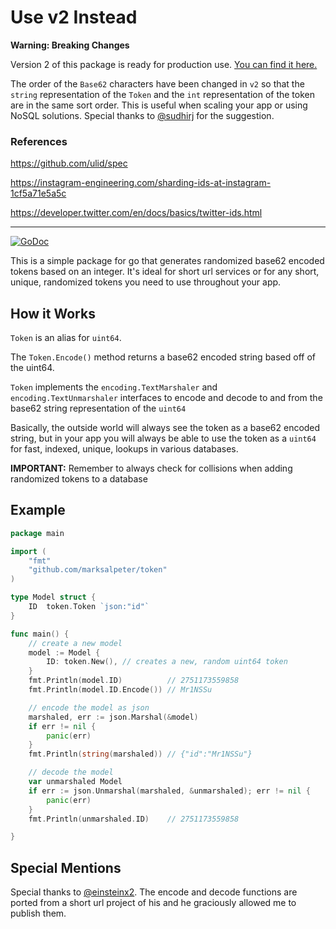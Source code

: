 # Use v2 Instead 
**Warning: Breaking Changes**

Version 2 of this package is ready for production use. [You can find it here.](https://github.com/marksalpeter/token/blob/master/v2)

The order of the `Base62` characters have been changed in `v2` so that the `string` representation of the `Token` and the `int` representation of the token are in the same sort order. This is useful when scaling your app or using NoSQL solutions. Special thanks to [@sudhirj](https://github.com/sudhirj) for the suggestion.

### References

https://github.com/ulid/spec

https://instagram-engineering.com/sharding-ids-at-instagram-1cf5a71e5a5c

https://developer.twitter.com/en/docs/basics/twitter-ids.html

---

[![GoDoc](https://godoc.org/github.com/golang/gddo?status.svg)](http://godoc.org/github.com/marksalpeter/token)

This is a simple package for go that generates randomized base62 encoded tokens based on an integer. It's ideal for short url services or for any short, unique, randomized tokens you need to use throughout your app.

## How it Works

`Token` is an alias for `uint64`.

The `Token.Encode()` method returns a base62 encoded string based off of the uint64.

`Token` implements the `encoding.TextMarshaler` and `encoding.TextUnmarshaler` interfaces to encode and decode to and from the base62 string representation of the `uint64`

Basically, the outside world will always see the token as a base62 encoded string, but in your app you will always be able to use the token as a `uint64` for fast, indexed, unique, lookups in various databases.

**IMPORTANT:** Remember to always check for collisions when adding randomized tokens to a database

## Example

```go
package main

import (
	"fmt"
	"github.com/marksalpeter/token"
)

type Model struct {
    ID	token.Token `json:"id"`
}

func main() {
	// create a new model
	model := Model {
		ID:	token.New(), // creates a new, random uint64 token
	}
	fmt.Println(model.ID)          // 2751173559858
	fmt.Println(model.ID.Encode()) // Mr1NSSu

	// encode the model as json
	marshaled, err := json.Marshal(&model)
	if err != nil {
		panic(err)
	}
	fmt.Println(string(marshaled)) // {"id":"Mr1NSSu"}

	// decode the model
	var unmarshaled Model
	if err := json.Unmarshal(marshaled, &unmarshaled); err != nil {
		panic(err)
	}
	fmt.Println(unmarshaled.ID)    // 2751173559858

}
```

## Special Mentions

Special thanks to [@einsteinx2](https://github.com/einsteinx2). The encode and decode functions are ported from a short url project of his and he graciously allowed me to publish them.
